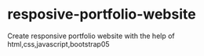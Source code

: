 # resposive-portfolio-website
Create responsive portfolio website with the help of html,css,javascript,bootstrap05
